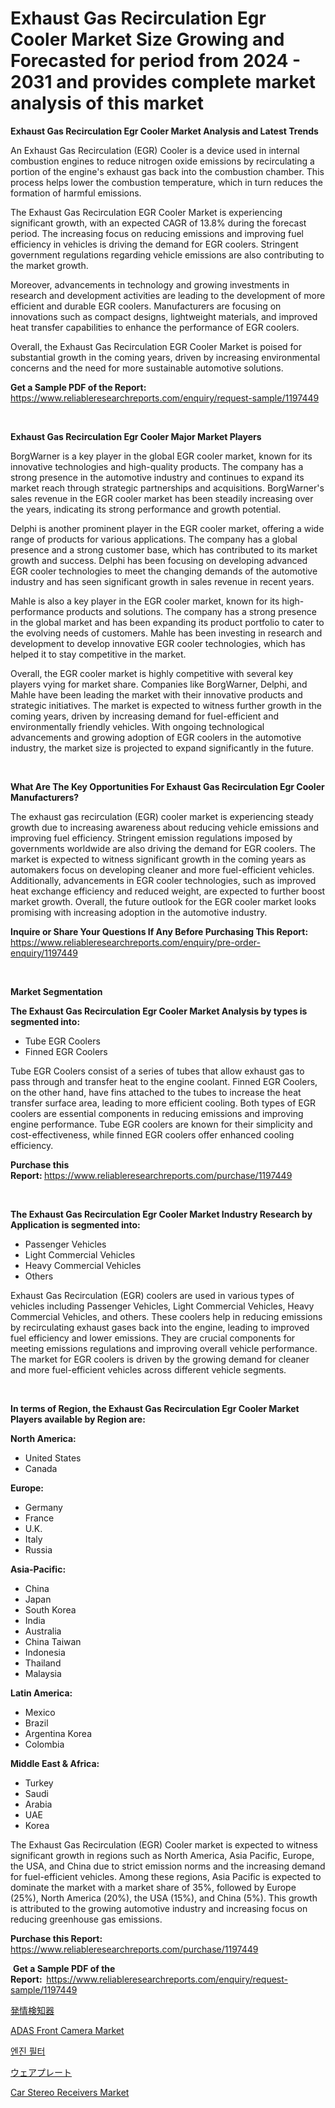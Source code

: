 <p><h1>Exhaust Gas Recirculation Egr Cooler Market Size Growing and Forecasted for period from 2024 - 2031 and provides complete market analysis of this market</h1></p><p><strong>Exhaust Gas Recirculation Egr Cooler Market Analysis and Latest Trends</strong></p>
<p><p>An Exhaust Gas Recirculation (EGR) Cooler is a device used in internal combustion engines to reduce nitrogen oxide emissions by recirculating a portion of the engine's exhaust gas back into the combustion chamber. This process helps lower the combustion temperature, which in turn reduces the formation of harmful emissions.</p><p>The Exhaust Gas Recirculation EGR Cooler Market is experiencing significant growth, with an expected CAGR of 13.8% during the forecast period. The increasing focus on reducing emissions and improving fuel efficiency in vehicles is driving the demand for EGR coolers. Stringent government regulations regarding vehicle emissions are also contributing to the market growth.</p><p>Moreover, advancements in technology and growing investments in research and development activities are leading to the development of more efficient and durable EGR coolers. Manufacturers are focusing on innovations such as compact designs, lightweight materials, and improved heat transfer capabilities to enhance the performance of EGR coolers.</p><p>Overall, the Exhaust Gas Recirculation EGR Cooler Market is poised for substantial growth in the coming years, driven by increasing environmental concerns and the need for more sustainable automotive solutions.</p></p>
<p><strong>Get a Sample PDF of the Report:&nbsp;</strong> <a href="https://www.reliableresearchreports.com/enquiry/request-sample/1197449">https://www.reliableresearchreports.com/enquiry/request-sample/1197449</a></p>
<p>&nbsp;</p>
<p><strong>Exhaust Gas Recirculation Egr Cooler Major Market Players</strong></p>
<p><p>BorgWarner is a key player in the global EGR cooler market, known for its innovative technologies and high-quality products. The company has a strong presence in the automotive industry and continues to expand its market reach through strategic partnerships and acquisitions. BorgWarner's sales revenue in the EGR cooler market has been steadily increasing over the years, indicating its strong performance and growth potential.</p><p>Delphi is another prominent player in the EGR cooler market, offering a wide range of products for various applications. The company has a global presence and a strong customer base, which has contributed to its market growth and success. Delphi has been focusing on developing advanced EGR cooler technologies to meet the changing demands of the automotive industry and has seen significant growth in sales revenue in recent years.</p><p>Mahle is also a key player in the EGR cooler market, known for its high-performance products and solutions. The company has a strong presence in the global market and has been expanding its product portfolio to cater to the evolving needs of customers. Mahle has been investing in research and development to develop innovative EGR cooler technologies, which has helped it to stay competitive in the market.</p><p>Overall, the EGR cooler market is highly competitive with several key players vying for market share. Companies like BorgWarner, Delphi, and Mahle have been leading the market with their innovative products and strategic initiatives. The market is expected to witness further growth in the coming years, driven by increasing demand for fuel-efficient and environmentally friendly vehicles. With ongoing technological advancements and growing adoption of EGR coolers in the automotive industry, the market size is projected to expand significantly in the future.</p></p>
<p>&nbsp;</p>
<p><strong>What Are The Key Opportunities For Exhaust Gas Recirculation Egr Cooler Manufacturers?</strong></p>
<p><p>The exhaust gas recirculation (EGR) cooler market is experiencing steady growth due to increasing awareness about reducing vehicle emissions and improving fuel efficiency. Stringent emission regulations imposed by governments worldwide are also driving the demand for EGR coolers. The market is expected to witness significant growth in the coming years as automakers focus on developing cleaner and more fuel-efficient vehicles. Additionally, advancements in EGR cooler technologies, such as improved heat exchange efficiency and reduced weight, are expected to further boost market growth. Overall, the future outlook for the EGR cooler market looks promising with increasing adoption in the automotive industry.</p></p>
<p><strong>Inquire or Share Your Questions If Any Before Purchasing This Report:</strong> <a href="https://www.reliableresearchreports.com/enquiry/pre-order-enquiry/1197449">https://www.reliableresearchreports.com/enquiry/pre-order-enquiry/1197449</a></p>
<p>&nbsp;</p>
<p><strong>Market Segmentation</strong></p>
<p><strong>The Exhaust Gas Recirculation Egr Cooler Market Analysis by types is segmented into:</strong></p>
<p><ul><li>Tube EGR Coolers</li><li>Finned EGR Coolers</li></ul></p>
<p><p>Tube EGR Coolers consist of a series of tubes that allow exhaust gas to pass through and transfer heat to the engine coolant. Finned EGR Coolers, on the other hand, have fins attached to the tubes to increase the heat transfer surface area, leading to more efficient cooling. Both types of EGR coolers are essential components in reducing emissions and improving engine performance. Tube EGR coolers are known for their simplicity and cost-effectiveness, while finned EGR coolers offer enhanced cooling efficiency.</p></p>
<p><strong>Purchase this Report:&nbsp;</strong><a href="https://www.reliableresearchreports.com/purchase/1197449">https://www.reliableresearchreports.com/purchase/1197449</a></p>
<p>&nbsp;</p>
<p><strong>The Exhaust Gas Recirculation Egr Cooler Market Industry Research by Application is segmented into:</strong></p>
<p><ul><li>Passenger Vehicles</li><li>Light Commercial Vehicles</li><li>Heavy Commercial Vehicles</li><li>Others</li></ul></p>
<p><p>Exhaust Gas Recirculation (EGR) coolers are used in various types of vehicles including Passenger Vehicles, Light Commercial Vehicles, Heavy Commercial Vehicles, and others. These coolers help in reducing emissions by recirculating exhaust gases back into the engine, leading to improved fuel efficiency and lower emissions. They are crucial components for meeting emissions regulations and improving overall vehicle performance. The market for EGR coolers is driven by the growing demand for cleaner and more fuel-efficient vehicles across different vehicle segments.</p></p>
<p>&nbsp;</p>
<p><strong>In terms of Region, the Exhaust Gas Recirculation Egr Cooler Market Players available by Region are:</strong></p>
<p>
    <p> <strong> North America: </strong>
        <ul>
            <li>United States</li>
            <li>Canada</li>
        </ul>
        </p> 
    <p> <strong> Europe: </strong>
        <ul>
            <li>Germany</li>
            <li>France</li>
            <li>U.K.</li>
            <li>Italy</li>
            <li>Russia</li>
        </ul>
        </p> 
    <p> <strong> Asia-Pacific: </strong>
        <ul>
            <li>China</li>
            <li>Japan</li>
            <li>South Korea</li>
            <li>India</li>
            <li>Australia</li>
            <li>China Taiwan</li>
            <li>Indonesia</li>
            <li>Thailand</li>
            <li>Malaysia</li>
        </ul>
        </p> 
    <p> <strong> Latin America: </strong>
        <ul>
            <li>Mexico</li>
            <li>Brazil</li>
            <li>Argentina Korea</li>
            <li>Colombia</li>
        </ul>
        </p> 
    <p> <strong> Middle East & Africa: </strong>
        <ul>
            <li>Turkey</li>
            <li>Saudi</li>
            <li>Arabia</li>
            <li>UAE</li>
            <li>Korea</li>
        </ul>
    </p>
    </p>
<p><p>The Exhaust Gas Recirculation (EGR) Cooler market is expected to witness significant growth in regions such as North America, Asia Pacific, Europe, the USA, and China due to strict emission norms and the increasing demand for fuel-efficient vehicles. Among these regions, Asia Pacific is expected to dominate the market with a market share of 35%, followed by Europe (25%), North America (20%), the USA (15%), and China (5%). This growth is attributed to the growing automotive industry and increasing focus on reducing greenhouse gas emissions.</p></p>
<p><strong>Purchase this Report: </strong><a href="https://www.reliableresearchreports.com/purchase/1197449">https://www.reliableresearchreports.com/purchase/1197449</a></p>
<p>&nbsp;<strong>Get a Sample PDF of the Report:&nbsp;&nbsp;</strong><a href="https://www.reliableresearchreports.com/enquiry/request-sample/1197449">https://www.reliableresearchreports.com/enquiry/request-sample/1197449</a></p>
<p><strong></strong></p>
<p><p><a href="https://medium.com/@dx0328/%E7%99%BA%E6%83%85%E6%A4%9C%E5%87%BA%E5%99%A8%E5%B8%82%E5%A0%B4%E3%81%AE%E6%8C%87%E6%A8%99%E3%82%92%E8%A7%A3%E8%AA%AD%E3%81%99%E3%82%8B-%E5%B8%82%E5%A0%B4%E3%82%B7%E3%82%A7%E3%82%A2-%E3%83%88%E3%83%AC%E3%83%B3%E3%83%89-%E6%88%90%E9%95%B7%E3%83%91%E3%82%BF%E3%83%BC%E3%83%B3-e14a80250816">発情検知器</a></p><p><a href="https://github.com/derrinmiltonellis35gcl/Market-Research-Report-List-1/blob/main/adas-front-camera-market.md">ADAS Front Camera Market</a></p><p><a href="https://github.com/fredrickeglers/Market-Research-Report-List-1/blob/main/2650551188039.md">엔진 필터</a></p><p><a href="https://github.com/hwbcz413288296/Market-Research-Report-List-1/blob/main/8213250188104.md">ウェアプレート</a></p><p><a href="https://github.com/Chiragrp22/Market-Research-Report-List-3/blob/main/car-stereo-receivers-market.md">Car Stereo Receivers Market</a></p></p>